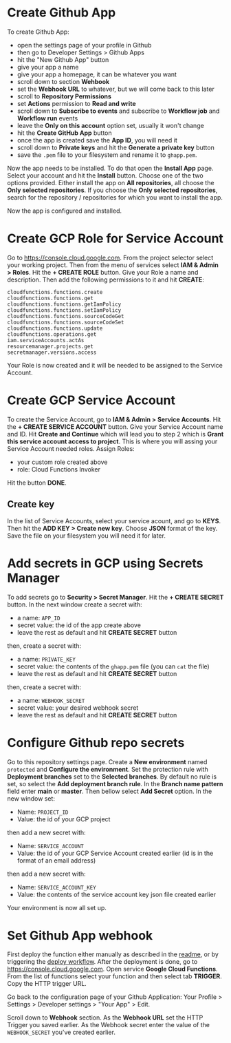 # Create Github App

To create Github App:
- open the settings page of your profile in Github
- then go to Developer Settings > Github Apps
- hit the "New Github App" button
- give your app a name
- give your app a homepage, it can be whatever you want
- scroll down to section **Wehbook**
- set the **Webhook URL** to whatever, but we will come back to this later
- scroll to **Repository Permissions**
- set **Actions** permission to **Read and write**
- scroll down to **Subscribe to events** and subscribe to **Workflow job** and **Workflow run** events
- leave the **Only on this account** option set, usually it won't change
- hit the **Create GitHub App** button
- once the app is created save the **App ID**, you will need it
- scroll down to **Private keys** and hit the **Generate a private key** button
- save the `.pem` file to your filesystem and rename it to `ghapp.pem`.


Now the app needs to be installed. To do that open the **Install App** page. Select your account and hit the **Install** button. Choose one of the two options provided. Either install the app on **All repositories**, all choose the **Only selected repositories**. If you choose the **Only selected repositories**, search for the repository / repositories for which you want to install the app.


Now the app is configured and installed.
# Create GCP Role for Service Account

Go to https://console.cloud.google.com. From the project selector select your working project. Then from the menu of services select **IAM & Admin > Roles**. Hit the **+ CREATE ROLE** button. Give your Role a name and description. Then add the following permissions to it and hit **CREATE**:
```
cloudfunctions.functions.create
cloudfunctions.functions.get
cloudfunctions.functions.getIamPolicy
cloudfunctions.functions.setIamPolicy
cloudfunctions.functions.sourceCodeGet
cloudfunctions.functions.sourceCodeSet
cloudfunctions.functions.update
cloudfunctions.operations.get
iam.serviceAccounts.actAs
resourcemanager.projects.get
secretmanager.versions.access
```
Your Role is now created and it will be needed to be assigned to the Service Account.
# Create GCP Service Account

To create the Service Account, go to **IAM & Admin > Service Accounts**. Hit the **+ CREATE SERVICE ACCOUNT** button. Give your Service Account name and ID. Hit **Create and Continue** which will lead you to step 2 which is **Grant this service account access to project**. This is where you will assing your Service Account needed roles. Assign Roles:
- your custom role created above
- role: Cloud Functions Invoker

Hit the button **DONE**.
## Create key
In the list of Service Accounts, select your service acount, and go to **KEYS**. Then hit the **ADD KEY > Create new key**. Choose **JSON** format of the key. Save the file on your filesystem you will need it for later.

# Add secrets in GCP using Secrets Manager

To add secrets go to **Security > Secret Manager**. Hit the **+ CREATE SECRET** button. In the next window create a secret with:
- a name: `APP_ID`
- secret value: the id of the app create above
- leave the rest as default and hit **CREATE SECRET** button

then, create a secret with:
- a name: `PRIVATE_KEY`
- secret value: the contents of the `ghapp.pem` file (you can `cat` the file)
- leave the rest as default and hit **CREATE SECRET** button

then, create a secret with:
- a name: `WEBHOOK_SECRET`
- secret value: your desired webhook secret
- leave the rest as default and hit **CREATE SECRET** button

# Configure Github repo secrets

Go to this repository settings page. Create a **New environment** named `protected` and **Configure the environment**. Set the protection rule with **Deployment branches** set to the **Selected branches**. By default no rule is set, so select the **Add deployment branch rule**. In the **Branch name pattern** field enter **main** or **master**. Then bellow select **Add Secret** option. In the new window set:
- Name: `PROJECT_ID`
- Value: the id of your GCP project

then add a new secret with:
- Name: `SERVICE_ACCOUNT`
- Value: the id of your GCP Service Account created earlier (id is in the format of an email address)

then add a new secret with:
- Name: `SERVICE_ACCOUNT_KEY`
- Value: the contents of the service account key json file created earlier

Your environment is now all set up.

# Set Github App webhook

First deploy the function either manually as described in the [readme](./README.md), or by triggering the [deploy workflow](./.github/workflows/deploy.yml). After the deployment is done, go to https://console.cloud.google.com. Open service **Google Cloud Functions**. From the list of functions select your function and then select tab **TRIGGER**. Copy the HTTP trigger URL.

Go back to the configuration page of your Github Application:
Your Profile > Settings > Developer settings > "Your App" > Edit.

Scroll down to **Webhook** section. As the **Webhook URL** set the HTTP Trigger you saved earlier. As the Webhook secret enter the value of the `WEBHOOK_SECRET` you've created earlier.